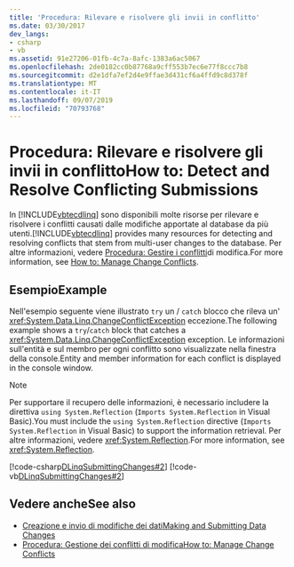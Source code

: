 ```yaml
---
title: 'Procedura: Rilevare e risolvere gli invii in conflitto'
ms.date: 03/30/2017
dev_langs:
- csharp
- vb
ms.assetid: 91e27206-01fb-4c7a-8afc-1383a6ac5067
ms.openlocfilehash: 2de0182cc0b87768a9cff553b7ec6e77f8ccc7b8
ms.sourcegitcommit: d2e1dfa7ef2d4e9ffae3d431cf6a4ffd9c8d378f
ms.translationtype: MT
ms.contentlocale: it-IT
ms.lasthandoff: 09/07/2019
ms.locfileid: "70793768"
---
```

# <a name="how-to-detect-and-resolve-conflicting-submissions"></a><span data-ttu-id="b8dd4-102">Procedura: Rilevare e risolvere gli invii in conflitto</span><span class="sxs-lookup"><span data-stu-id="b8dd4-102">How to: Detect and Resolve Conflicting Submissions</span></span>
<span data-ttu-id="b8dd4-103">In [!INCLUDE[vbtecdlinq](../../../../../../includes/vbtecdlinq-md.md)] sono disponibili molte risorse per rilevare e risolvere i conflitti causati dalle modifiche apportate al database da più utenti.</span><span class="sxs-lookup"><span data-stu-id="b8dd4-103">[!INCLUDE[vbtecdlinq](../../../../../../includes/vbtecdlinq-md.md)] provides many resources for detecting and resolving conflicts that stem from multi-user changes to the database.</span></span> <span data-ttu-id="b8dd4-104">Per altre informazioni, vedere [Procedura: Gestire i conflitti](how-to-manage-change-conflicts.md)di modifica.</span><span class="sxs-lookup"><span data-stu-id="b8dd4-104">For more information, see [How to: Manage Change Conflicts](how-to-manage-change-conflicts.md).</span></span>  
  
## <a name="example"></a><span data-ttu-id="b8dd4-105">Esempio</span><span class="sxs-lookup"><span data-stu-id="b8dd4-105">Example</span></span>  
 <span data-ttu-id="b8dd4-106">Nell'esempio seguente viene illustrato `try` un / `catch` blocco che rileva un' <xref:System.Data.Linq.ChangeConflictException> eccezione.</span><span class="sxs-lookup"><span data-stu-id="b8dd4-106">The following example shows a `try`/`catch` block that catches a <xref:System.Data.Linq.ChangeConflictException> exception.</span></span> <span data-ttu-id="b8dd4-107">Le informazioni sull'entità e sul membro per ogni conflitto sono visualizzate nella finestra della console.</span><span class="sxs-lookup"><span data-stu-id="b8dd4-107">Entity and member information for each conflict is displayed in the console window.</span></span>  
  
> [!NOTE]
> <span data-ttu-id="b8dd4-108">Per supportare il recupero delle informazioni, è necessario includere la direttiva `using System.Reflection` (`Imports System.Reflection` in Visual Basic).</span><span class="sxs-lookup"><span data-stu-id="b8dd4-108">You must include the `using System.Reflection` directive (`Imports System.Reflection` in Visual Basic) to support the information retrieval.</span></span> <span data-ttu-id="b8dd4-109">Per altre informazioni, vedere <xref:System.Reflection>.</span><span class="sxs-lookup"><span data-stu-id="b8dd4-109">For more information, see <xref:System.Reflection>.</span></span>  
  
 [!code-csharp[DLinqSubmittingChanges#2](../../../../../../samples/snippets/csharp/VS_Snippets_Data/DLinqSubmittingChanges/cs/Program.cs#2)]
 [!code-vb[DLinqSubmittingChanges#2](../../../../../../samples/snippets/visualbasic/VS_Snippets_Data/DLinqSubmittingChanges/vb/Module1.vb#2)]  
  
## <a name="see-also"></a><span data-ttu-id="b8dd4-110">Vedere anche</span><span class="sxs-lookup"><span data-stu-id="b8dd4-110">See also</span></span>

- [<span data-ttu-id="b8dd4-111">Creazione e invio di modifiche dei dati</span><span class="sxs-lookup"><span data-stu-id="b8dd4-111">Making and Submitting Data Changes</span></span>](making-and-submitting-data-changes.md)
- [<span data-ttu-id="b8dd4-112">Procedura: Gestione dei conflitti di modifica</span><span class="sxs-lookup"><span data-stu-id="b8dd4-112">How to: Manage Change Conflicts</span></span>](how-to-manage-change-conflicts.md)
